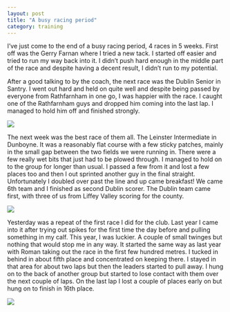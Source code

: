 ```yaml
---
layout: post
title: "A busy racing period"
category: training
---
```

I’ve just come to the end of a busy racing period, 4 races in 5 weeks. First off was the Gerry Farnan where I tried a new tack. I started off easier and tried to run my way back into it. I didn’t push hard enough in the middle part of the race and despite having a decent result, I didn’t run to my potential.

After a good talking to by the coach, the next race was the Dublin Senior in Santry. I went out hard and held on quite well and despite being passed by everyone from Rathfarnham in one go, I was happier with the race. I caught one of the Rathfarnham guys and dropped him coming into the last lap. I managed to hold him off and finished strongly.

![](https://farm9.staticflickr.com/8664/16119913746_b80c959c7e_o.jpg></a>)

The next week was the best race of them all. The Leinster Intermediate in Dunboyne. It was a reasonably flat course with a few sticky patches, mainly in the small gap between the two fields we were running in. There were a few really wet bits that just had to be plowed through. I managed to hold on to the group for longer than usual. I passed a few from it and lost a few places too and then I out sprinted another guy in the final straight. Unfortunately I doubled over past the line and up came breakfast! We came 6th team and I finished as second Dublin scorer. The Dublin team came first, with three of us from Liffey Valley scoring for the county.

![](https://farm8.staticflickr.com/7510/16145697205_fee80ca210_o.jpg)

Yesterday was a repeat of the first race I did for the club. Last year I came into it after trying out spikes for the first time the day before and pulling something in my calf. This year, I was luckier. A couple of small twinges but nothing that would stop me in any way. It started the same way as last year with Roman taking out the race in the first few hundred metres. I tucked in behind in about fifth place and concentrated on keeping there. I stayed in that area for about two laps but then the leaders started to pull away. I hung on to the back of another group but started to lose contact with them over the next couple of laps. On the last lap I lost a couple of places early on but hung on to finish in 16th place.

![](https://farm9.staticflickr.com/8650/16119912716_0f69860724_o.jpg)

